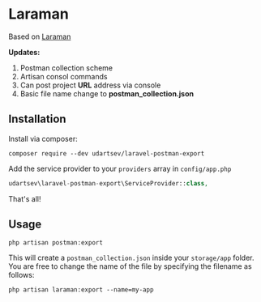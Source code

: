 # Laraman

Based on [Laraman](https://github.com/RL-Studio/laraman)

**Updates:** 
1. Postman collection scheme
2. Artisan consol commands
3. Can post project **URL** address via console
4. Basic file name change to **postman_collection.json**

## Installation
Install via composer:
```
composer require --dev udartsev/laravel-postman-export
```

Add the service provider to your `providers` array in `config/app.php`

```php
udartsev\laravel-postman-export\ServiceProvider::class,
```

That's all!

## Usage

```
php artisan postman:export
```

This will create a `postman_collection.json` inside your `storage/app` folder. You are free to change the name of the file by specifying the filename as follows:

```
php artisan laraman:export --name=my-app
```